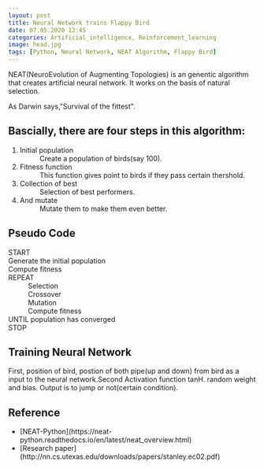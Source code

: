 ```yaml
---
layout: post
title: Neural Network trains Flappy Bird
date: 07.05.2020 12:45
categories: Artificial_intelligence, Reinforcement_learning
image: head.jpg
tags: [Python, Neural Network, NEAT Algorithm, Flappy Bird]
---
```


NEAT(NeuroEvolution of Augmenting Topologies) is an genentic algorithm that creates artificial neural network. It works on the basis of natural selection.<br>

As Darwin says,"Survival of the fittest".

<h2>Bascially, there are four steps in this algorithm:</h2>
   <ol><dl><dt><li>Initial population</li></dt>
    <dd>Create a population of birds(say 100).</dd>
  <dt><li>Fitness function</li></dt>
   <dd>This function gives point to birds if they pass certain thershold.</dd>       
  <dt><li>Collection of best</li></dt>
   <dd>Selection of best performers.</dd>
  <dt><li>And mutate</li></dt>
   <dd>Mutate them to make them even better.</dd>
</dl>
</ol>

  <h2>Pseudo Code</h2>
  <dl><dt>START</dt>
  <dt>Generate the initial population</dt>
  <dt>Compute fitness</dt>
  <dt>REPEAT</dt>
        <dd>Selection</dd>
        <dd>Crossover</dd>
        <dd>Mutation</dd>
        <dd>Compute fitness</dd>
  <dt>UNTIL population has converged</dt>
  <dt>STOP</dt></dl>

  <h2>Training Neural Network</h2>
First, position of bird, postion of both pipe(up and down) from bird as a input to the neural network.Second Activation function tanH. random weight and bias. Output is to jump or not(certain condition).

  <h2>Reference</h2>
  <ul>
  <li>[NEAT-Python](https://neat-python.readthedocs.io/en/latest/neat_overview.html)
  <li>[Research paper](http://nn.cs.utexas.edu/downloads/papers/stanley.ec02.pdf)
  </ul>
